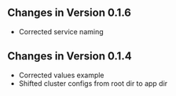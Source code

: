 ## Changes in Version 0.1.6

- Corrected service naming

## Changes in Version 0.1.4

- Corrected values example
- Shifted cluster configs from root dir to app dir
